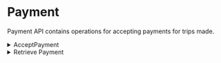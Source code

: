 # Payment
Payment API contains operations for accepting payments for trips made.


<details><summary>AcceptPayment</summary>

## Registration of Passenger:

### ENDPOINT
`[website base address]/api/payment/payment.php`

### REQUEST DETAILS

#### Request Method:
`POST`

#### Request Body:
|Member|Data Type|Comment|
|--|--|--|
|tripid|int||
|amount|decimal||
|mode|string||


### RESPONSE DETAILS

#### Response Status Codes:
|Status|Description|
|--|--|
|201|Created|
|400|Bad Request|
|405|Method Not Allowed|
|500|Internal Server Error|

#### Response Body:
|Member|Data Type|Comment|
|--|--|--|
|message|string||
|id|string|Payment Recorded|

### SAMPLES

#### Sample Request:
~~~~
POST [website base address]/api/passenger/register.php HTTP/1.1
Content-Type: application/json

{
    "tripid": 1,
    "mode": "CASH",
    "amount": 522
   
}
~~~~

#### Sample Response:
~~~~
Access-Control-Allow-Methods: POST
Access-Control-Allow-Orgin: *
Connection: close
Content-Type: application/json; charset=UTF-8
Date: Fri, 30 Mar 2018 09:00:57 +0000
Location: /api/payment/get.php?id=1
Status: 201

{
    "message": "Successfully recorded the payment",
    "id": 1
}
~~~~


</details>

<details><summary>Retrieve Payment</summary>

## Registration of Passenger:

### ENDPOINT
`[website base address]/api/payment/filterpayment.php`

### REQUEST DETAILS

#### Request Method:
`POST`

#### Request Body:
|Member|Data Type|Comment|
|--|--|--|
|from|date|Format: "yyyy-mm-dd"|
|to|date|Format: "yyyy-mm-dd"|

Note* Not setting any from and to date will retrieve all the recorded payments


### RESPONSE DETAILS

#### Response Status Codes:
|Status|Description|
|--|--|
|201|Created|
|400|Bad Request|
|405|Method Not Allowed|
|500|Internal Server Error|

#### Response Body:
|Member|Data Type|Comment|
|--|--|--|
|message|string||
|id|string|List of Payments|

### SAMPLES

#### Sample Request:
~~~~
POST [website base address]/api/passenger/register.php HTTP/1.1
Content-Type: application/json

{
    "from": "2018-02-03",
    "to": "2018-02-10"

   
}
~~~~

#### Sample Response:
~~~~
Access-Control-Allow-Methods: POST
Access-Control-Allow-Orgin: *
Connection: close
Content-Type: application/json; charset=UTF-8
Date: Fri, 30 Mar 2018 09:00:57 +0000
Location: /api/payment/filterpayment.php
Status: 201

{
    "tripid": 1,
    "amount": 1400,
    "date": "2018-02-06",
    "mode": "CASH"
}
~~~~


</details>
